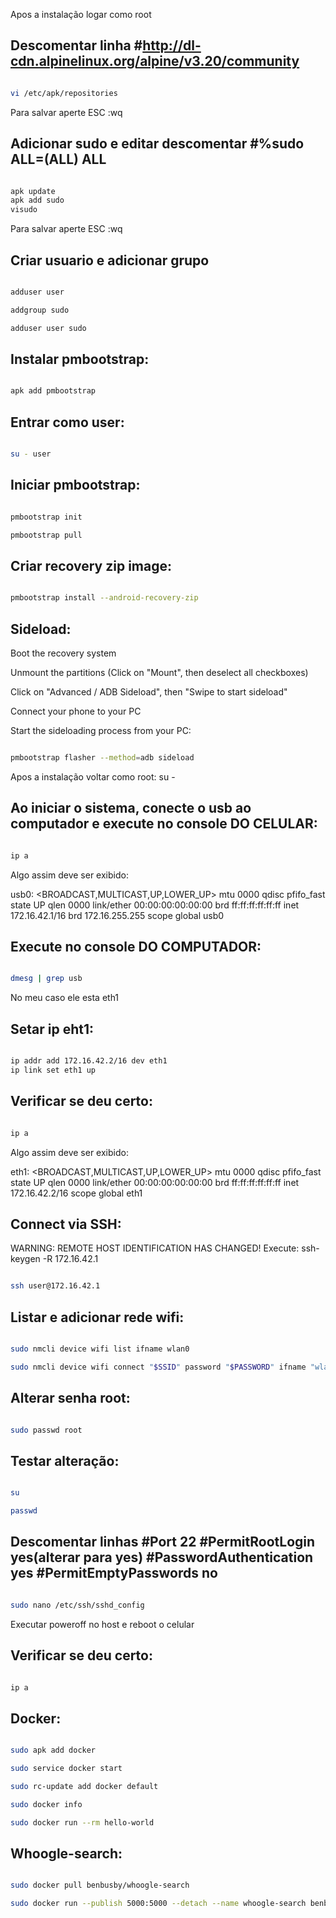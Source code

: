 Apos a instalação logar como root

## Descomentar linha #http://dl-cdn.alpinelinux.org/alpine/v3.20/community

```bash

vi /etc/apk/repositories

```

Para salvar aperte ESC :wq

## Adicionar sudo e editar descomentar #%sudo ALL=(ALL) ALL

```bash

apk update
apk add sudo
visudo

```

Para salvar aperte ESC :wq

## Criar usuario e adicionar grupo

```bash

adduser user

addgroup sudo

adduser user sudo

```

## Instalar pmbootstrap:

```bash

apk add pmbootstrap

```

## Entrar como user:

```bash

su - user

```

## Iniciar pmbootstrap:

```bash

pmbootstrap init

pmbootstrap pull

```

## Criar recovery zip image:

```bash

pmbootstrap install --android-recovery-zip

```

## Sideload:

Boot the recovery system

Unmount the partitions (Click on "Mount", then deselect all checkboxes)

Click on "Advanced / ADB Sideload", then "Swipe to start sideload"

Connect your phone to your PC

Start the sideloading process from your PC:

```bash

pmbootstrap flasher --method=adb sideload

```

Apos a instalação voltar como root: su -

## Ao iniciar o sistema, conecte o usb ao computador e execute no console DO CELULAR:

```bash

ip a

```

Algo assim deve ser exibido:

usb0: <BROADCAST,MULTICAST,UP,LOWER_UP> mtu 0000 qdisc pfifo_fast state UP qlen 0000
    link/ether 00:00:00:00:00:00 brd ff:ff:ff:ff:ff:ff
    inet 172.16.42.1/16 brd 172.16.255.255 scope global usb0

## Execute no console DO COMPUTADOR:

```bash

dmesg | grep usb

```

No meu caso ele esta eth1

## Setar ip eht1:

```bash

ip addr add 172.16.42.2/16 dev eth1
ip link set eth1 up

```

## Verificar se deu certo:

```bash

ip a

```

Algo assim deve ser exibido:

eth1: <BROADCAST,MULTICAST,UP,LOWER_UP> mtu 0000 qdisc pfifo_fast state UP qlen 0000
    link/ether 00:00:00:00:00:00 brd ff:ff:ff:ff:ff:ff
    inet 172.16.42.2/16 scope global eth1

## Connect via SSH:

WARNING: REMOTE HOST IDENTIFICATION HAS CHANGED!
Execute: ssh-keygen -R 172.16.42.1

```bash

ssh user@172.16.42.1

```

## Listar e adicionar rede wifi:

```bash

sudo nmcli device wifi list ifname wlan0

sudo nmcli device wifi connect "$SSID" password "$PASSWORD" ifname "wlan0"

```

## Alterar senha root:

```bash

sudo passwd root

```

## Testar alteração:

```bash

su

passwd

```

## Descomentar linhas #Port 22 #PermitRootLogin yes(alterar para yes) #PasswordAuthentication yes #PermitEmptyPasswords no

```bash

sudo nano /etc/ssh/sshd_config

```

Executar poweroff no host e reboot o celular

## Verificar se deu certo:

```bash

ip a

```

## Docker:

```bash

sudo apk add docker

sudo service docker start

sudo rc-update add docker default

sudo docker info

sudo docker run --rm hello-world

```

## Whoogle-search:

```bash

sudo docker pull benbusby/whoogle-search

sudo docker run --publish 5000:5000 --detach --name whoogle-search benbusby/whoogle-search:latest

```
